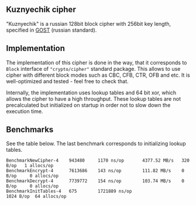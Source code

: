 ## Kuznyechik cipher

"Kuznyechik" is a russian 128bit block cipher with 256bit key length, specified in [GOST](./docs/GOST.pdf) (russian standard).

## Implementation

The implementation of this cipher is done in the way, that it corresponds to `Block` interface of `"crypto/cipher"` standard package. 
This allows to use cipher with different block modes such as CBC, CFB, CTR, OFB and etc. It is well-optimized and tested - feel free to check that.

Internally, the implementation uses lookup tables and 64 bit xor, which allows the cipher to have a high throughput. 
These lookup tables are not precalculated but initialized on startup in order not to slow down the execution time.

## Benchmarks

See the table below. The last benchmark corresponds to initializing lookup tables.

```
BenchmarkNewCipher-4    943480     1170 ns/op       4377.52 MB/s   320 B/op   1 allocs/op
BenchmarkEncrypt-4      7613686    143 ns/op        111.82 MB/s    0 B/op     0 allocs/op
BenchmarkDecrypt-4      7739772    154 ns/op        103.74 MB/s    0 B/op     0 allocs/op
BenchmarkInitTables-4   675        1721889 ns/op                   1024 B/op  64 allocs/op
```

